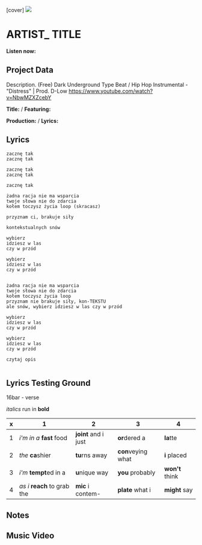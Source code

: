 [cover] ![](57175019_319474918741616_8502199518755923887_n.jpg)

# ARTIST_ TITLE

**Listen now:** 

## Project Data

Description.
(Free) Dark Underground Type Beat / Hip Hop Instrumental - "Distress" | Prod. D-Low
https://www.youtube.com/watch?v=NbwMZXZcebY

**Title:**  / **Featuring:** 

**Production:**  / **Lyrics:** 

## Lyrics

```
zacznę tak
zacznę tak

zacznę tak
zacznę tak

zacznę tak

żadna racja nie ma wsparcia
twoje słowa nie do zdarcia
kołem toczysz życia loop (skracasz)

przyznam ci, brakuje siły

kontekstualnych snów

wybierz
idziesz w las 
czy w przód

wybierz
idziesz w las 
czy w przód


żadna racja nie ma wsparcia
twoje słowa nie do zdarcia
kołem toczysz życia loop
przyznam nie brakuje siły, kon-TEKSTU
ale snów, wybierz idziesz w las czy w przód

wybierz
idziesz w las 
czy w przód

wybierz
idziesz w las 
czy w przód

czytaj opis


```

## Lyrics Testing Ground

16bar - verse

*italics* run in
**bold**

| x | 1 | 2 | 3 | 4 |
|---|---|---|---|---|
| 1 | *i'm in a* **fast** food | **joint** and i just  | **or**dered a  | **la**tte  |
| 2 | *the* **ca**shier | **tu**rns away  |  **con**veying what |  **i** placed |
| 3 | *i'm* **tempt**ed in a | **u**nique way  |  **you** probably |  **won't** think |
| 4 | *as i* **reach** to grab the |  **mic** i contem-  | **plate** what i | **might** say |

## Notes

## Music Video
